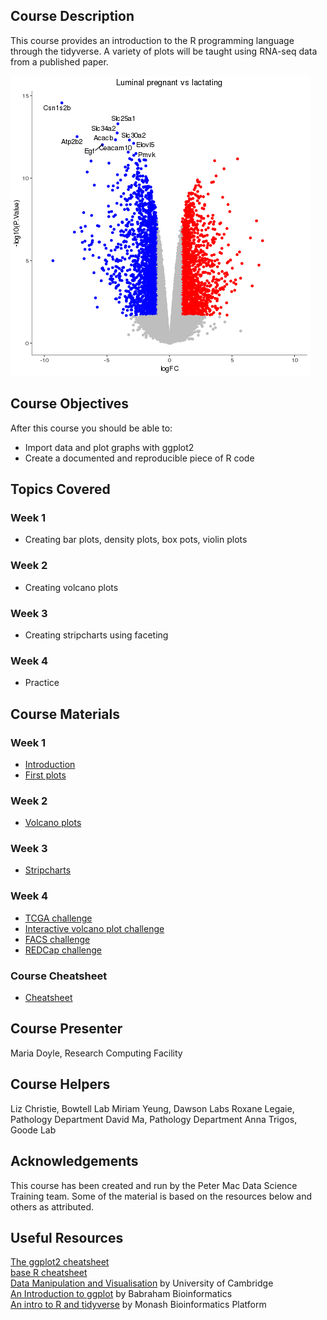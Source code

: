 ## Course Description
This course provides an introduction to the R programming language through the tidyverse. 
A variety of plots will be taught using RNA-seq data from a published paper.

![](images/volcano.png)

## Course Objectives

After this course you should be able to:

* Import data and plot graphs with ggplot2
* Create a documented and reproducible piece of R code

## Topics Covered

### Week 1
- Creating bar plots, density plots, box pots, violin plots

### Week 2
- Creating volcano plots

### Week 3
- Creating stripcharts using faceting

### Week 4
- Practice

## Course Materials

### Week 1
- [Introduction](https://pmacdasci.github.io/r-intro-tidyverse/introduction.html)
- [First plots](https://pmacdasci.github.io/r-intro-tidyverse/firstplots.html)

### Week 2
- [Volcano plots](https://pmacdasci.github.io/r-intro-tidyverse/volcanoplot.html)

### Week 3
- [Stripcharts](https://mblue9.github.io/r-intro-tidyverse/stripcharts.html)

### Week 4
- [TCGA challenge](https://mblue9.github.io/r-intro-tidyverse/challenges/tcga_challenge.html)
- [Interactive volcano plot challenge](https://mblue9.github.io/r-intro-tidyverse/challenges/interactive_volcanoplot_challenge.html)
- [FACS challenge](https://mblue9.github.io/r-intro-tidyverse/challenges/facs_challenge.html)
- [REDCap challenge](https://mblue9.github.io/r-intro-tidyverse/challenges/redcap_challenge.html)

### Course Cheatsheet
- [Cheatsheet](https://mblue9.github.io/r-intro-tidyverse/cheatsheet.html)

## Course Presenter

Maria Doyle, Research Computing Facility

## Course Helpers

Liz Christie, Bowtell Lab
Miriam Yeung, Dawson Labs
Roxane Legaie, Pathology Department
David Ma, Pathology Department
Anna Trigos, Goode Lab

## Acknowledgements
This course has been created and run by the Peter Mac Data Science Training team. Some of the material is based on the resources below and others as attributed.

## Useful Resources
[The ggplot2 cheatsheet](https://github.com/rstudio/cheatsheets/raw/master/data-visualization-2.1.pdf)  
[base R cheatsheet](https://www.rstudio.com/wp-content/uploads/2016/05/base-r.pdf)  
[Data Manipulation and Visualisation](http://bioinformatics-core-shared-training.github.io/r-intermediate/) by University of Cambridge  
[An Introduction to ggplot](https://www.bioinformatics.babraham.ac.uk/training.html#ggplot) by Babraham Bioinformatics  
[An intro to R and tidyverse](https://monashdatafluency.github.io/r-intro-2/) by Monash Bioinformatics Platform

